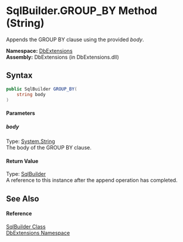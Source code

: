 SqlBuilder.GROUP_BY Method (String)
===================================
Appends the GROUP BY clause using the provided *body*.

**Namespace:** [DbExtensions][1]  
**Assembly:** DbExtensions (in DbExtensions.dll)

Syntax
------

```csharp
public SqlBuilder GROUP_BY(
	string body
)
```

#### Parameters

##### *body*
Type: [System.String][2]  
The body of the GROUP BY clause.

#### Return Value
Type: [SqlBuilder][3]  
A reference to this instance after the append operation has completed.

See Also
--------

#### Reference
[SqlBuilder Class][3]  
[DbExtensions Namespace][1]  

[1]: ../README.md
[2]: http://msdn.microsoft.com/en-us/library/s1wwdcbf
[3]: README.md